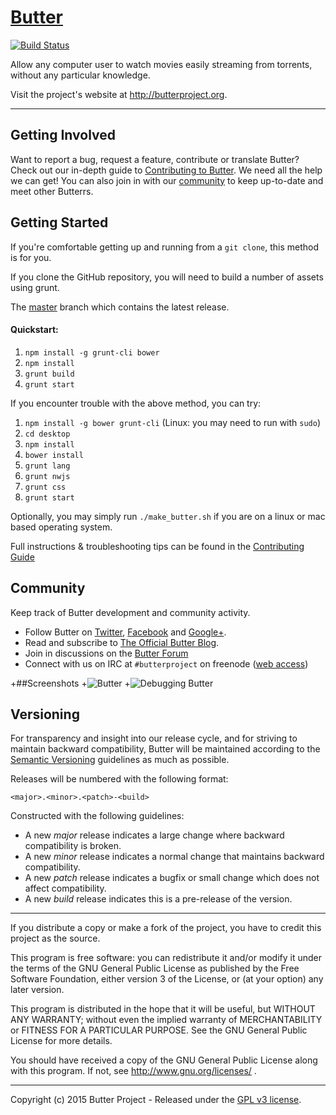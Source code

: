 # [Butter](https://github.com/butterproject/butter)

[![Build Status](https://travis-ci.org/butterproject/butter.svg?branch=master)](https://travis-ci.org/butterproject/butter)

Allow any computer user to watch movies easily streaming from torrents, without any particular knowledge.

Visit the project's website at <http://butterproject.org>.

***

## Getting Involved

Want to report a bug, request a feature, contribute or translate Butter? Check out our in-depth guide to [Contributing to Butter](CONTRIBUTING.md). We need all the help we can get! You can also join in with our [community](README.md#community) to keep up-to-date and meet other Butterrs.

## Getting Started

If you're comfortable getting up and running from a `git clone`, this method is for you.

If you clone the GitHub repository, you will need to build a number of assets using grunt.

The [master](https://github.com/butterproject/butter) branch which contains the latest release.

#### Quickstart:

1. `npm install -g grunt-cli bower`
1. `npm install`
1. `grunt build`
1. `grunt start`

If you encounter trouble with the above method, you can try:

1. `npm install -g bower grunt-cli` (Linux: you may need to run with `sudo`)
1. `cd desktop`
1. `npm install`
1. `bower install`
1. `grunt lang`
1. `grunt nwjs`
1. `grunt css`
1. `grunt start`

Optionally, you may simply run `./make_butter.sh` if you are on a linux or mac based operating system.

Full instructions & troubleshooting tips can be found in the [Contributing Guide](CONTRIBUTING.md)

<a name="community"></a>
## Community

Keep track of Butter development and community activity.

* Follow Butter on [Twitter](https://twitter.com/butterproject), [Facebook](https://www.facebook.com/ButterProjectOrg/) and [Google+](https://plus.google.com/communities/111003619134556931561).
* Read and subscribe to [The Official Butter Blog](https://github.com/butterproject/blog).
* Join in discussions on the [Butter Forum](https://discuss.butterproject.org)
* Connect with us on IRC at `#butterproject` on freenode ([web access](http://webchat.freenode.net/?channels=butterproject))

+##Screenshots
+![Butter](https://cloud.githubusercontent.com/assets/8317250/10714437/b1e1dc8c-7b32-11e5-9c25-d9fbd5b2f3bd.png)
+![Debugging Butter](https://cloud.githubusercontent.com/assets/8317250/10714430/add70234-7b32-11e5-9be7-1de539d865ba.png)


## Versioning

For transparency and insight into our release cycle, and for striving to maintain backward compatibility, Butter will be maintained according to the [Semantic Versioning](http://semver.org/) guidelines as much as possible.

Releases will be numbered with the following format:

`<major>.<minor>.<patch>-<build>`

Constructed with the following guidelines:

* A new *major* release indicates a large change where backward compatibility is broken.
* A new *minor* release indicates a normal change that maintains backward compatibility.
* A new *patch* release indicates a bugfix or small change which does not affect compatibility.
* A new *build* release indicates this is a pre-release of the version.


***

If you distribute a copy or make a fork of the project, you have to credit this project as the source.

This program is free software: you can redistribute it and/or modify it under the terms of the GNU General Public License as published by the Free Software Foundation, either version 3 of the License, or (at your option) any later version.

This program is distributed in the hope that it will be useful, but WITHOUT ANY WARRANTY; without even the implied warranty of MERCHANTABILITY or FITNESS FOR A PARTICULAR PURPOSE.  See the GNU General Public License for more details.

You should have received a copy of the GNU General Public License along with this program.  If not, see http://www.gnu.org/licenses/ .

***

Copyright (c) 2015 Butter Project - Released under the
[GPL v3 license](LICENSE.txt).
